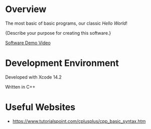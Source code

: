# Overview

The most basic of basic programs, our classic *Hello World*!

{Describe your purpose for creating this software.}

[Software Demo Video](https://youtu.be/r-mPTgJ1fvg)

# Development Environment

Developed with Xcode 14.2

Written in C++

# Useful Websites

* https://www.tutorialspoint.com/cplusplus/cpp_basic_syntax.htm
